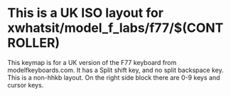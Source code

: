 # This is a UK ISO layout for xwhatsit/model_f_labs/f77/$(CONTROLLER)

This keymap is for a UK version of the F77 keyboard from modelfkeyboards.com. It has a Split shift key, and no split backspace key.
This is a non-hhkb layout.
On the right side block there are 0-9 keys and cursor keys.

